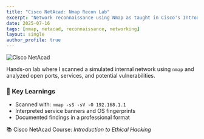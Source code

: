 ```yaml
---
title: "Cisco NetAcad: Nmap Recon Lab"
excerpt: "Network reconnaissance using Nmap as taught in Cisco's Introduction to Ethical Hacking."
date: 2025-07-16
tags: [nmap, netacad, reconnaissance, networking]
layout: single
author_profile: true
---
```


![Cisco NetAcad](https://www.netacad.com/sites/default/files/styles/full_width/public/2022-03/Cisco_NetAcad_logo.jpg)

Hands-on lab where I scanned a simulated internal network using `nmap` and analyzed open ports, services, and potential vulnerabilities.

### 🧠 Key Learnings

- Scanned with: `nmap -sS -sV -O 192.168.1.1`
- Interpreted service banners and OS fingerprints
- Documented findings in a professional format

📚 Cisco NetAcad Course: *Introduction to Ethical Hacking*
